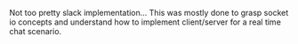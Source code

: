 Not too pretty slack implementation... This was mostly done to grasp socket io concepts and understand how to implement client/server for a real time chat scenario. 
